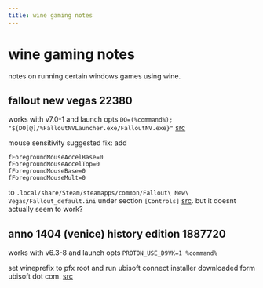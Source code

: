 ```yaml
---
title: wine gaming notes
---
```


# wine gaming notes

notes on running certain windows games using wine.

## fallout new vegas 22380
works with v7.0-1 and launch opts `DO=(%command%); "${DO[@]/%FalloutNVLauncher.exe/FalloutNV.exe}"` [src](https://www.youtube.com/watch?v=3WtAex5uljw)

mouse sensitivity suggested fix: add
```
fForegroundMouseAccelBase=0
fForegroundMouseAccelTop=0
fForegroundMouseBase=0
fForegroundMouseMult=0
```
to `.local/share/Steam/steamapps/common/Fallout\ New\ Vegas/Fallout_default.ini` under section `[Controls]` [src](https://www.protondb.com/app/22380#O0SBH92X9). but it doesnt actually seem to work?

## anno 1404 (venice) history edition 1887720
works with v6.3-8 and launch opts `PROTON_USE_D9VK=1 %command%`

set wineprefix to pfx root and run ubisoft connect installer downloaded form ubisoft dot com. [src](https://www.protondb.com/app/1281630#5-3V2InGYh)
